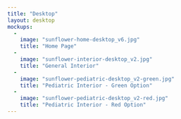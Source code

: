 ```yaml
---
title: "Desktop"
layout: desktop
mockups:
  -
    image: "sunflower-home-desktop_v6.jpg"
    title: "Home Page"
  -
    image: "sunflower-interior-desktop_v2.jpg"
    title: "General Interior"
  -
    image: "sunflower-pediatric-desktop_v2-green.jpg"
    title: "Pediatric Interior - Green Option"
  -
    image: "sunflower-pediatric-desktop_v2-red.jpg"
    title: "Pediatric Interior - Red Option"
---
```

